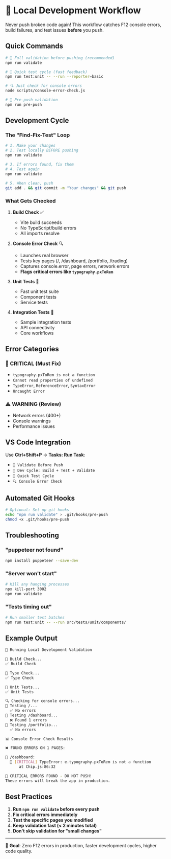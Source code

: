 # 🚀 Local Development Workflow

Never push broken code again! This workflow catches F12 console errors, build failures, and test issues **before** you push.

## Quick Commands

```bash
# 🔄 Full validation before pushing (recommended)
npm run validate

# 🧪 Quick test cycle (fast feedback)
npm run test:unit -- --run --reporter=basic

# 🔍 Just check for console errors  
node scripts/console-error-check.js

# 🚀 Pre-push validation
npm run pre-push
```

## Development Cycle

### The "Find-Fix-Test" Loop

```bash
# 1. Make your changes
# 2. Test locally BEFORE pushing
npm run validate

# 3. If errors found, fix them
# 4. Test again
npm run validate

# 5. When clean, push
git add . && git commit -m "Your changes" && git push
```

### What Gets Checked

1. **Build Check** ✅
   - Vite build succeeds
   - No TypeScript/build errors
   - All imports resolve

2. **Console Error Check** 🔍
   - Launches real browser
   - Tests key pages (/, /dashboard, /portfolio, /trading)
   - Captures console.error, page errors, network errors
   - **Flags critical errors like `typography.pxToRem`**

3. **Unit Tests** 🧪
   - Fast unit test suite
   - Component tests
   - Service tests

4. **Integration Tests** 🔗
   - Sample integration tests
   - API connectivity
   - Core workflows

## Error Categories

### 🚨 CRITICAL (Must Fix)
- `typography.pxToRem is not a function`
- `Cannot read properties of undefined`
- `TypeError`, `ReferenceError`, `SyntaxError`
- `Uncaught Error`

### ⚠️ WARNING (Review)
- Network errors (400+)
- Console warnings
- Performance issues

## VS Code Integration

Use **Ctrl+Shift+P** → **Tasks: Run Task**:
- `🚀 Validate Before Push`
- `🔄 Dev Cycle: Build + Test + Validate`
- `🧪 Quick Test Cycle`
- `🔍 Console Error Check`

## Automated Git Hooks

```bash
# Optional: Set up git hooks
echo "npm run validate" > .git/hooks/pre-push
chmod +x .git/hooks/pre-push
```

## Troubleshooting

### "puppeteer not found"
```bash
npm install puppeteer --save-dev
```

### "Server won't start"
```bash
# Kill any hanging processes
npx kill-port 3002
npm run validate
```

### "Tests timing out"
```bash
# Run smaller test batches
npm run test:unit -- --run src/tests/unit/components/
```

## Example Output

```bash
🚀 Running Local Development Validation

🔄 Build Check...
✅ Build Check

🔄 Type Check...
✅ Type Check

🔄 Unit Tests...
✅ Unit Tests

🔍 Checking for console errors...
📄 Testing /...
  ✅ No errors
📄 Testing /dashboard...
  ❌ Found 1 errors
📄 Testing /portfolio...
  ✅ No errors

📊 Console Error Check Results

❌ FOUND ERRORS ON 1 PAGES:

📄 /dashboard:
  🚨 [CRITICAL] TypeError: e.typography.pxToRem is not a function
      at Chip.js:86:32

🚨 CRITICAL ERRORS FOUND - DO NOT PUSH!
These errors will break the app in production.
```

## Best Practices

1. **Run `npm run validate` before every push**
2. **Fix critical errors immediately**
3. **Test the specific pages you modified**
4. **Keep validation fast (< 2 minutes total)**
5. **Don't skip validation for "small changes"**

---

🎯 **Goal**: Zero F12 errors in production, faster development cycles, higher code quality.